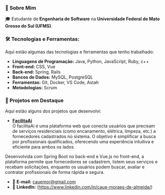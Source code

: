
### 🚀 Sobre Mim
🎓 Estudante de **Engenharia de Software** na **Universidade Federal de Mato Grosso do Sul (UFMS)**.  

### 🛠️ Tecnologias e Ferramentas:
Aqui estão algumas das tecnologias e ferramentas que tenho trabalhado:
- **Linguagens de Programação:** Java, Python, JavaScript, Ruby, c++
- **Front-end:** CSS, Vue  
- **Back-end:** Spring, Rails  
- **Bancos de Dados:** MySQL, PostgreSQL  
- **Ferramentas:** Git, Docker, VS Code, Astah  
- **Metodologias:** Scrum

### 🚀 Projetos em Destaque
Aqui estão alguns dos projetos que desenvolvi:

- **[FacilitaAi]((https://github.com/PET-Sistemas/facilita-ai-project/tree/main))**  
 O facilitaAi é uma plataforma web que conecta usuários que precisam de serviços residenciais (como encanamento, elétrica, limpeza, etc.) a fornecedores cadastrados no sistema. O objetivo é simplificar a busca por profissionais qualificados, oferecendo uma experiência intuitiva e eficiente para ambos os lados.

Desenvolvida com Spring Boot no back-end e Vue.js no front-end, a plataforma permite que fornecedores se cadastrem, listem seus serviços e recebam solicitações, enquanto os usuários podem buscar, avaliar e contratar profissionais de forma rápida e segura.

- 📧 **E-mail:** [cauemor@gmail.com](mailto:cauemor@gmail.com)  
- 🔗 **LinkedIn:** (https://www.linkedin.com/in/caue-moraes-de-almeida/)  

